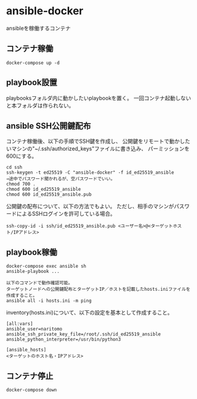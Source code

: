 # ansible-docker

ansibleを稼働するコンテナ

## コンテナ稼働

```
docker-compose up -d
```

## playbook設置

playbooksフォルダ内に動かしたいplaybookを置く。
一回コンテナ起動しないと本フォルダは作られない。

## ansible SSH公開鍵配布

コンテナ稼働後、以下の手順でSSH鍵を作成し、
公開鍵をリモートで動かしたいマシンの"~/.ssh/authorized_keys"ファイルに書き込み、
パーミッションを600にする。

```
cd ssh
ssh-keygen -t ed25519 -C "ansible-docker" -f id_ed25519_ansible
→途中でパスワード聞かれるが、空パスワードでいい。
chmod 700 .
chmod 600 id_ed25519_ansible
chmod 600 id_ed25519_ansible.pub
```

公開鍵の配布について、以下の方法でもよい。
ただし、相手のマシンがパスワードによるSSHログインを許可している場合。

```
ssh-copy-id -i ssh/id_ed25519_ansible.pub <ユーザー名>@<ターゲットホスト/IPアドレス>
```

## playbook稼働

```
docker-compose exec ansible sh
ansible-playbook ...

以下のコマンドで動作確認可能。
ターゲットノードへの公開鍵配布とターゲットIP／ホストを記載したhosts.iniファイルを作成すること。
ansible all -i hosts.ini -m ping
```

inventory(hosts.ini)について、以下の設定を基本として作成すること。

```
[all:vars]
ansible_user=naritomo
ansible_ssh_private_key_file=/root/.ssh/id_ed25519_ansible
ansible_python_interpreter=/usr/bin/python3

[ansible_hosts]
<ターゲットのホスト名・IPアドレス>
```

## コンテナ停止

```
docker-compose down
```
